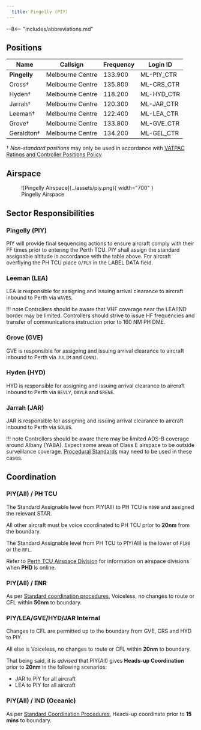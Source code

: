 ```yaml
---
  title: Pingelly (PIY)
---
```


--8<-- "includes/abbreviations.md"
## Positions

| Name | Callsign | Frequency | Login ID |
| ---- | -------- | --------- | -------- |
| **Pingelly** | Melbourne Centre | 133.900 | ML-PIY_CTR |
| Cross† | Melbourne Centre | 135.800 | ML-CRS_CTR |
| Hyden† | Melbourne Centre | 118.200 | ML-HYD_CTR |
| Jarrah† | Melbourne Centre | 120.300 | ML-JAR_CTR |
| Leeman† | Melbourne Centre | 122.400 | ML-LEA_CTR |
| Grove† | Melbourne Centre | 133.800 | ML-GVE_CTR |
| Geraldton† | Melbourne Centre | 134.200 | ML-GEL_CTR |

† *Non-standard positions* may only be used in accordance with [VATPAC Ratings and Controller Positions Policy](https://vatpac.org/publications/policies)
## Airspace
<figure markdown>
![Pingelly Airspace](../assets/piy.png){ width="700" }
  <figcaption>Pingelly Airspace</figcaption>
</figure>

## Sector Responsibilities
### Pingelly (PIY)
PIY will provide final sequencing actions to ensure aircraft comply with their FF times prior to entering the Perth TCU. PIY shall assign the standard assignable altitude in accordance with the table above. 
For aircraft overflying the PH TCU place `O/FLY` in the LABEL DATA field.

### Leeman (LEA)
LEA is responsible for assigning and issuing arrival clearance to aircraft inbound to Perth via `WAVES`.

!!! note
    Controllers should be aware that VHF coverage near the LEA/IND border may be limited. Controllers should strive to issue HF frequencies and transfer of communications instruction prior to 160 NM PH DME.
### Grove (GVE)
GVE is responsible for assigning and issuing arrival clearance to aircraft inbound to Perth via `JULIM` and `CONNI`. 

### Hyden (HYD)
HYD is responsible for assigning and issuing arrival clearance to aircraft inbound to Perth via `BEVLY`, `DAYLR` and `GRENE`.

### Jarrah (JAR)
JAR is responsible for assigning and issuing arrival clearance to aircraft inbound to Perth via `SOLUS`.

!!! note
    Controllers should be aware there may be limited ADS-B coverage around Albany (YABA). Expect some areas of Class E airspace to be outside surveillance coverage. [Procedural Standards](../../../controller-skills/sepstandards/#procedural) may need to be used in these cases.

## Coordination
### PIY(All) / PH TCU
The Standard Assignable level from PIY(All) to PH TCU is `A090` and assigned the relevant STAR. 

All other aircraft must be voice coordinated to PH TCU prior to **20nm** from the boundary.

The Standard Assignable level from PH TCU to PIY(All) is the lower of `F180` or the `RFL`.

Refer to [Perth TCU Airspace Division](../../../terminal/perth/#airspace-division) for information on airspace divisions when **PHD** is online.

### PIY(All) / ENR
As per [Standard coordination procedures](../../../controller-skills/coordination/#enr-enr), Voiceless, no changes to route or CFL within **50nm** to boundary.

### PIY/LEA/GVE/HYD/JAR Internal
Changes to CFL are permitted up to the boundary from GVE, CRS and HYD to PIY.

All else is Voiceless, no changes to route or CFL within **20nm** to boundary.

That being said, it is *advised* that PIY(All) gives **Heads-up Coordination** prior to **20nm** in the following scenarios:  
- JAR to PIY for all aircraft  
- LEA to PIY for all aircraft  
### PIY(All) / IND (Oceanic)
As per [Standard Coordination Procedures](../../../controller-skills/coordination/#enr-oceanic), Heads-up coordinate prior to **15 mins** to boundary.
